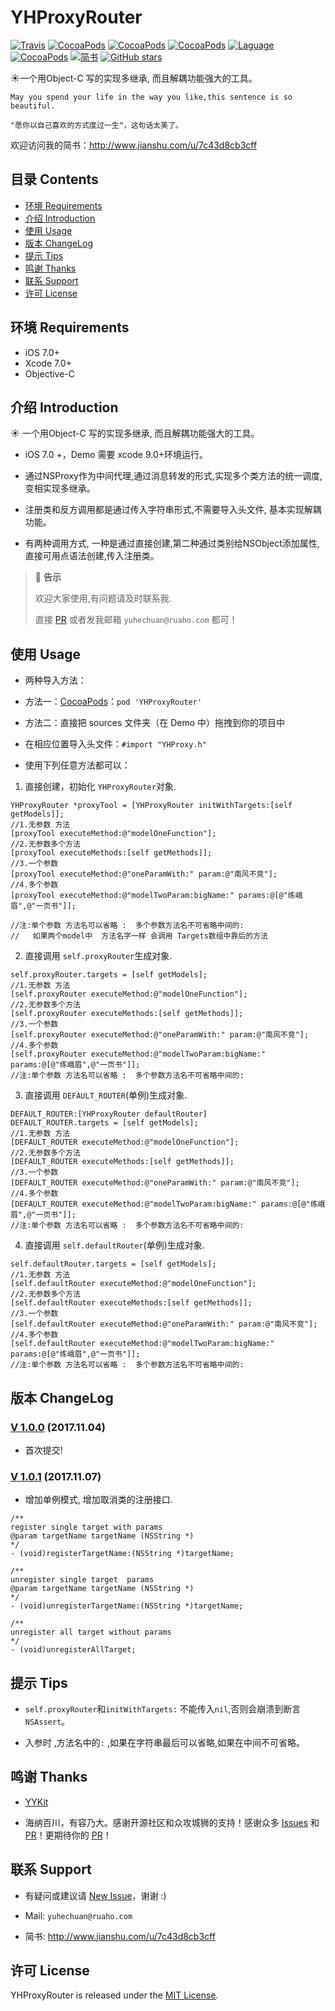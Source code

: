 # YHProxyRouter

[![Travis](https://img.shields.io/travis/yuhechuan/YHProxyRouter.svg)](https://travis-ci.org/yuhechuan/YHProxyRouter)
[![CocoaPods](https://img.shields.io/cocoapods/v/YHProxyRouter.svg)](http://cocoadocs.org/docsets/YHProxyRouter)
[![CocoaPods](https://img.shields.io/cocoapods/l/YHProxyRouter.svg)](https://raw.githubusercontent.com/iTofu/YHProxyRouter/master/LICENSE)
[![CocoaPods](https://img.shields.io/cocoapods/p/YHProxyRouter.svg)](http://cocoadocs.org/docsets/YHProxyRouter)
[![Laguage](https://img.shields.io/badge/language-ObjC%20%26%20Swift-orange.svg)](https://github.com/yuhechuan/YHProxyRouter)
[![CocoaPods](https://img.shields.io/cocoapods/dt/YHProxyRouter.svg)](https://cocoapods.org/pods/YHProxyRouter)
[![简书](https://img.shields.io/badge/blog-简书-brightgreen.svg)](http://www.jianshu.com/u/7c43d8cb3cff)
[![GitHub stars](https://img.shields.io/github/stars/yuhechuan/YHProxyRouter.svg?style=social&label=Star)](https://github.com/yuhechuan/YHProxyRouter)

☀️一个用Object-C 写的实现多继承, 而且解耦功能强大的工具。

```
May you spend your life in the way you like,this sentence is so beautiful.

"愿你以自己喜欢的方式度过一生"，这句话太美了。
```

欢迎访问我的简书：http://www.jianshu.com/u/7c43d8cb3cff

## 目录 Contents

* [环境 Requirements](#环境-requirements)
* [介绍 Introduction](#介绍-introduction)
* [使用 Usage](#使用-usage)
* [版本 ChangeLog](#版本-changelog)
* [提示 Tips](#提示-tips)
* [鸣谢 Thanks](#鸣谢-thanks)
* [联系 Support](#联系-support)
* [许可 License](#许可-license)



## 环境 Requirements

* iOS 7.0+
* Xcode 7.0+
* Objective-C


## 介绍 Introduction

☀️ 一个用Object-C 写的实现多继承, 而且解耦功能强大的工具。

* iOS 7.0 +，Demo 需要 xcode 9.0+环境运行。

* 通过NSProxy作为中间代理,通过消息转发的形式,实现多个类方法的统一调度,变相实现多继承。

* 注册类和反方调用都是通过传入字符串形式,不需要导入头文件, 基本实现解耦功能。

* 有两种调用方式, 一种是通过直接创建,第二种通过类别给NSObject添加属性,直接可用点语法创建,传入注册类。

> 💬 **告示**
>
>  欢迎大家使用,有问题请及时联系我.
>
> 直接 [PR](https://github.com/yuhechuan/YHProxyRouter/pulls) 或者发我邮箱 `yuhechuan@ruaho.com` 都可！




## 使用 Usage

* 两种导入方法：

* 方法一：[CocoaPods](https://cocoapods.org/)：`pod 'YHProxyRouter'`

* 方法二：直接把 sources 文件夹（在 Demo 中）拖拽到你的项目中

* 在相应位置导入头文件：`#import "YHProxy.h"`

* 使用下列任意方法都可以：
 1. 直接创建，初始化 `YHProxyRouter`对象.
```
YHProxyRouter *proxyTool = [YHProxyRouter initWithTargets:[self getModels]];
//1.无参数 方法
[proxyTool executeMethod:@"modelOneFunction"];
//2.无参数多个方法
[proxyTool executeMethods:[self getMethods]];
//3.一个参数
[proxyTool executeMethod:@"oneParamWith:" param:@"南风不竞"];
//4.多个参数
[proxyTool executeMethod:@"modelTwoParam:bigName:" params:@[@"练峨眉",@"一页书"]];

//注:单个参数 方法名可以省略 :  多个参数方法名不可省略中间的:
//   如果两个model中  方法名字一样 会调用 Targets数组中靠后的方法
```
 2. 直接调用 `self.proxyRouter`生成对象.
 ```
 self.proxyRouter.targets = [self getModels];
 //1.无参数 方法
 [self.proxyRouter executeMethod:@"modelOneFunction"];
 //2.无参数多个方法
 [self.proxyRouter executeMethods:[self getMethods]];
 //3.一个参数
 [self.proxyRouter executeMethod:@"oneParamWith:" param:@"南风不竞"];
 //4.多个参数
 [self.proxyRouter executeMethod:@"modelTwoParam:bigName:" params:@[@"练峨眉",@"一页书"]];
 //注:单个参数 方法名可以省略 :  多个参数方法名不可省略中间的:
 ```
 3. 直接调用 `DEFAULT_ROUTER`(单例)生成对象.
 ```
 DEFAULT_ROUTER:[YHProxyRouter defaultRouter]
 DEFAULT_ROUTER.targets = [self getModels];
 //1.无参数 方法
 [DEFAULT_ROUTER executeMethod:@"modelOneFunction"];
 //2.无参数多个方法
 [DEFAULT_ROUTER executeMethods:[self getMethods]];
 //3.一个参数
 [DEFAULT_ROUTER executeMethod:@"oneParamWith:" param:@"南风不竞"];
 //4.多个参数
 [DEFAULT_ROUTER executeMethod:@"modelTwoParam:bigName:" params:@[@"练峨眉",@"一页书"]];
 //注:单个参数 方法名可以省略 :  多个参数方法名不可省略中间的:
 ```
 4. 直接调用 `self.defaultRouter`(单例)生成对象.
 ```
 self.defaultRouter.targets = [self getModels];
 //1.无参数 方法
 [self.defaultRouter executeMethod:@"modelOneFunction"];
 //2.无参数多个方法
 [self.defaultRouter executeMethods:[self getMethods]];
 //3.一个参数
 [self.defaultRouter executeMethod:@"oneParamWith:" param:@"南风不竞"];
 //4.多个参数
 [self.defaultRouter executeMethod:@"modelTwoParam:bigName:" params:@[@"练峨眉",@"一页书"]];
 //注:单个参数 方法名可以省略 :  多个参数方法名不可省略中间的:
 ```
 
 ## 版本 ChangeLog
 
 ### [V 1.0.0](https://github.com/yuhechuan/YHProxyRouter/releases/tag/1.0.0) (2017.11.04)
 * 首次提交!
 ### [V 1.0.1](https://github.com/yuhechuan/YHProxyRouter/releases/tag/1.0.0) (2017.11.07)
 * 增加单例模式, 增加取消类的注册接口.
 ```
 /**
 register single target with params
 @param targetName targetName (NSString *)
 */
 - (void)registerTargetName:(NSString *)targetName;
 
 /**
 unregister single target  params
 @param targetName targetName (NSString *)
 */
 - (void)unregisterTargetName:(NSString *)targetName;
 
 /**
 unregister all target without params
 */
 - (void)unregisterAllTarget;
 ```
 
 ## 提示 Tips
 
  * `self.proxyRouter`和`initWithTargets:` 不能传入`nil`,否则会崩溃到断言`NSAssert`。
  
  * 入参时 ,方法名中的`:` ,如果在字符串最后可以省略,如果在中间不可省略。


 ## 鸣谢 Thanks
 
 * [YYKit](https://github.com/ibireme/YYKit)
 
 * 海纳百川，有容乃大。感谢开源社区和众攻城狮的支持！感谢众多 [Issues](https://github.com/yuhechuan/YHProxyRouter/issues) 和 [PR](https://github.com/yuhechuan/YHProxyRouter/pulls)！更期待你的 [PR](https://github.com/yuhechuan/YHProxyRouter/pulls)！
 
 
 
 ## 联系 Support
 
 * 有疑问或建议请 [New Issue](https://github.com/yuhechuan/YHProxyRouter/issues/new)，谢谢 :)
 
 * Mail: `yuhechuan@ruaho.com`
 
 * 简书: http://www.jianshu.com/u/7c43d8cb3cff

 
 ## 许可 License
 
 YHProxyRouter is released under the [MIT License](https://github.com/yuhechuan/YHProxyRouter/blob/master/LICENSE).
 
 
 



